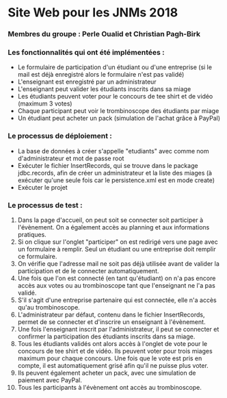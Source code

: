 # Site Web pour les JNMs 2018


### Membres du groupe : Perle Oualid et Christian Pagh-Birk


### Les fonctionnalités qui ont été implémentées :
- Le formulaire de participation d'un étudiant ou d'une entreprise (si le mail est déjà enregistré alors le formulaire n'est pas validé)
- L'enseignant est enregistré par un administrateur
- L'enseignant peut valider les étudiants inscrits dans sa miage
- Les étudiants peuvent voter pour le concours de tee shirt et de vidéo (maximum 3 votes)
- Chaque participant peut voir le trombinoscope des étudiants par miage
- Un étudiant peut acheter un pack (simulation de l'achat grâce à PayPal)


### Le processus de déploiement : 
- La base de données à créer s'appelle "etudiants" avec comme nom d'administrateur et mot de passe root
- Exécuter le fichier InsertRecords, qui se trouve dans le package jdbc.records, afin de créer un administrateur et la liste des miages (à exécuter qu'une seule fois car le persistence.xml est en mode create)
- Exécuter le projet



### Le processus de test : 
1. Dans la page d'accueil, on peut soit se connecter soit participer à l'évènement. On a également accès au planning et aux informations pratiques.
2. Si on clique sur l'onglet "participer" on est redirigé vers une page avec un formulaire à remplir. Seul un étudiant ou une entreprise doit remplir ce formulaire.
3. On vérifie que l'adresse mail ne soit pas déjà utilisée avant de valider la participation et de le connecter automatiquement.
4. Une fois que l'on est connecté (en tant qu'étudiant) on n'a pas encore accès aux votes ou au trombinoscope tant que l'enseignant ne l'a pas validé.
5. S'il s'agit d'une entreprise partenaire qui est connectée, elle n'a accès qu'au trombinoscope.
6. L'administrateur par défaut, contenu dans le fichier InsertRecords, permet de se connecter et d'inscrire un enseignant à l'évènement.
7. Une fois l'enseignant inscrit par l'administrateur, il peut se connecter et confirmer la participation des étudiants inscrits dans sa miage. 
8. Tous les étudiants validés ont alors accès à l'onglet de vote pour le concours de tee shirt et de vidéo. Ils peuvent voter pour trois miages maximum pour chaque concours. Une fois que le vote est pris en compte, il est automatiquement grisé afin qu'il ne puisse plus voter. 
9. Ils peuvent également acheter un pack, avec une simulation de paiement avec PayPal. 
10. Tous les participants à l'évènement ont accès au trombinoscope.
